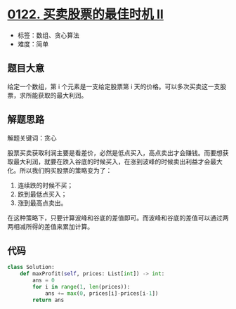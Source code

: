 # [0122. 买卖股票的最佳时机 II](https://leetcode.cn/problems/best-time-to-buy-and-sell-stock-ii/)

- 标签：数组、贪心算法
- 难度：简单

## 题目大意

给定一个数组，第 i 个元素是一支给定股票第 i 天的价格。可以多次买卖这一支股票，求所能获取的最大利润。

## 解题思路

解题关键词：贪心

股票买卖获取利润主要是看差价，必然是低点买入，高点卖出才会赚钱。而要想获取最大利润，就要在跌入谷底的时候买入，在涨到波峰的时候卖出利益才会最大化。所以我们购买股票的策略变为了：

1. 连续跌的时候不买；
2. 跌到最低点买入；
3. 涨到最高点卖出。

在这种策略下，只要计算波峰和谷底的差值即可。而波峰和谷底的差值可以通过两两相减所得的差值来累加计算。

## 代码

```Python
class Solution:
    def maxProfit(self, prices: List[int]) -> int:
        ans = 0
        for i in range(1, len(prices)):
            ans += max(0, prices[i]-prices[i-1])
        return ans
```

